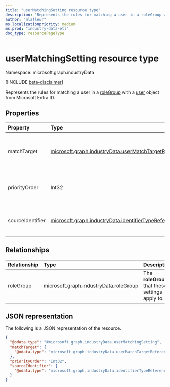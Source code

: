 ```yaml
---
title: "userMatchingSetting resource type"
description: "Represents the rules for matching a user in a roleGroup with a user object from Microsoft Entra ID."
author: "mlafleur"
ms.localizationpriority: medium
ms.prod: "industry-data-etl"
doc_type: resourcePageType
---
```


# userMatchingSetting resource type

Namespace: microsoft.graph.industryData

[!INCLUDE [beta-disclaimer](../../includes/beta-disclaimer.md)]

Represents the rules for matching a user in a [roleGroup](industrydata-rolegroup.md) with a [user](../resources/user.md) object from Microsoft Entra ID.

## Properties

| Property         | Type                                                                                                        | Description                                                                                              |
| :--------------- | :---------------------------------------------------------------------------------------------------------- | :------------------------------------------------------------------------------------------------------- |
| matchTarget      | [microsoft.graph.industryData.userMatchTargetReferenceValue](industrydata-usermatchtargetreferencevalue.md) | The `RefUserMatchTarget` for matching a user from the source with a Microsoft Entra user object. |
| priorityOrder    | Int32                                                                                                       | The priority order to apply when a user has multiple `RefRole` codes assigned.                           |
| sourceIdentifier | [microsoft.graph.industryData.identifierTypeReferenceValue](industrydata-identifiertypereferencevalue.md)   | The `RefIdentifierType` that uniquely identifies a user in the source data.                              |

## Relationships

| Relationship | Type                                                                | Description                                     |
| :----------- | :------------------------------------------------------------------ | :---------------------------------------------- |
| roleGroup    | [microsoft.graph.industryData.roleGroup](industrydata-rolegroup.md) | The **roleGroup** that these settings apply to. |

## JSON representation

The following is a JSON representation of the resource.

<!-- {
  "blockType": "resource",
  "@odata.type": "microsoft.graph.industryData.userMatchingSetting"
}
-->

```json
{
  "@odata.type": "#microsoft.graph.industryData.userMatchingSetting",
  "matchTarget": {
    "@odata.type": "microsoft.graph.industryData.userMatchTargetReferenceValue"
  },
  "priorityOrder": "Int32",
  "sourceIdentifier": {
    "@odata.type": "microsoft.graph.industryData.identifierTypeReferenceValue"
  }
}
```
